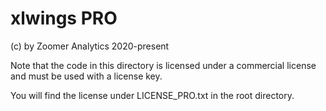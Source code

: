 # xlwings PRO

(c) by Zoomer Analytics 2020-present

Note that the code in this directory is licensed under a commercial license and must be used with a license key.

You will find the license under LICENSE_PRO.txt in the root directory.